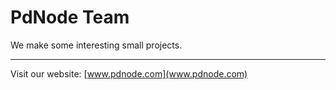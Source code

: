 # PdNode Team

We make some interesting small projects.

---

Visit our website: [www.pdnode.com](www.pdnode.com)
